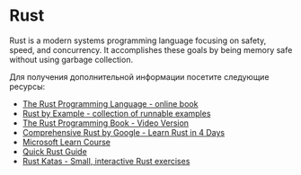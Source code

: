 # Rust

Rust is a modern systems programming language focusing on safety, speed, and concurrency. It accomplishes these goals by being memory safe without using garbage collection.

Для получения дополнительной информации посетите следующие ресурсы:

- [The Rust Programming Language - online book](https://doc.rust-lang.org/book/)
- [Rust by Example - collection of runnable examples](https://doc.rust-lang.org/stable/rust-by-example/index.html)
- [The Rust Programming Book - Video Version](https://youtube.com/playlist?list=PLai5B987bZ9CoVR-QEIN9foz4QCJ0H2Y8)
- [Comprehensive Rust by Google - Learn Rust in 4 Days](https://google.github.io/comprehensive-rust/)
- [Microsoft Learn Course](https://learn.microsoft.com/en-us/training/paths/rust-first-steps/)
- [Quick Rust Guide](https://sivanaikk.github.io/rust/)
- [Rust Katas - Small, interactive Rust exercises](https://rustlings.cool/)